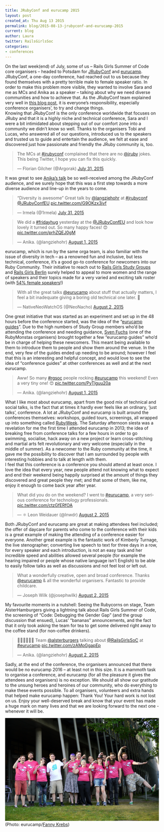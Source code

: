 ```yaml
---
title: JRubyConf and eurucamp 2015
layout: post
created_at: Thu Aug 13 2015
permalink: blog/2015-08-13-jrubyconf-and-eurucamp-2015
current: blog
author: Laura
twitter: RailsGirlsSoc
categories: 
- conferences
---
```


On the last week(end) of July, some of us – Rails Girls Summer of Code core organisers – headed to Potsdam for [JRubyConf](http://2015.jrubyconf.eu/) and [eurucamp](http://2015.eurucamp.org/). JRubyConf, a one-day conference, had reached out to us because they found themselves with a pretty terrible male to female speaker ratio. In order to make this problem more visible, they wanted to involve Sara and me as MCs and Anika as a speaker – talking about why we need diverse communities and how to achieve that. As the JRubyConf team explained very well in [this blog post](http://blog.eurucamp.org/2015/06/19/the-rails-girls-summer-of-code-team-at-the-jrubyconfeu/), it is everyone’s responsibility, especially conference organisers’, to try and change things.  
Knowing that JRubyConf is the only conference worldwide that focuses on JRuby and that it is a highly niche and technical conference, Sara and I were a bit intimidated about stepping out of our comfort zone into a community we didn’t know so well. Thanks to the organisers Tobi and Lucas, who answered all of our questions, introduced us to the speakers and trusted us to guide and entertain the audience, we felt at ease and discovered just how passionate and friendly the JRuby community is, too.  

<blockquote class="twitter-tweet" lang="en"><p lang="en" dir="ltr">The MCs at <a href="https://twitter.com/hashtag/jrubyconf?src=hash">#jrubyconf</a> complained that there are no <a href="https://twitter.com/jruby">@jruby</a> jokes. This being Twitter, I hope you can fix this quickly.</p>&mdash; Florian Gilcher (@Argorak) <a href="https://twitter.com/Argorak/status/627054069794893824">July 31, 2015</a></blockquote>


It was great to see [Anika’s talk](https://www.youtube.com/watch?v=--hGo2Ff23U) be so well-received among the JRubyConf audience, and we surely hope that this was a first step towards a more diverse audience and line-up in the years to come.  

<blockquote class="twitter-tweet" lang="en"><p lang="en" dir="ltr">“Diversity is awesome” Great talk by <a href="https://twitter.com/langziehohr">@langziehohr</a> at <a href="https://twitter.com/hashtag/jrubyconf?src=hash">#jrubyconf</a> <a href="https://twitter.com/JRubyConfEU">@JRubyConfEU</a> <a href="http://t.co/G9OKzx3jvf">pic.twitter.com/G9OKzx3jvf</a></p>&mdash; Irmela (@1rmela) <a href="https://twitter.com/1rmela/status/627142908819427328">July 31, 2015</a></blockquote>  

<blockquote class="twitter-tweet" lang="en"><p lang="en" dir="ltr">We did a <a href="https://twitter.com/hashtag/fridayhug?src=hash">#fridayhug</a> yesterday at the <a href="https://twitter.com/JRubyConfEU">@JRubyConfEU</a> and look how lovely it turned out. So many happy faces! 😍 <a href="http://t.co/prhZQEJ0gM">pic.twitter.com/prhZQEJ0gM</a></p>&mdash; Anika. (@langziehohr) <a href="https://twitter.com/langziehohr/status/627397778528931840">August 1, 2015</a></blockquote>  

eurucamp, which is run by the same orga team, is also familiar with the issue of diversity in tech – as a renowned fun and inclusive, but less technical, conference, it’s a good go-to conference for newcomers into our Ruby Community. Their initiative to reach out to [Rails Girls Study Groups](http://rorganize.it/groups?utf8=%E2%9C%93&city=Berlin) and [Rails Girls Berlin](http://railsgirlsberlin.de) surely helped to appeal to more women and the range of speakers and their topics made for a very varied and exciting talk roster (with [54% female speakers](https://50prozent.speakerinnen.org/de/events/265)!)  

<blockquote class="twitter-tweet" lang="en"><p lang="en" dir="ltr">With all the great talks <a href="https://twitter.com/eurucamp">@eurucamp</a> about stuff that actually matters, I feel a bit inadequate giving a boring old technical one later. 🙈</p>&mdash; NativeNeoWatchOS (@NeoNacho) <a href="https://twitter.com/NeoNacho/status/627832561109180416">August 2, 2015</a></blockquote>  

One great initiative that was started as an experiment and set up in the 48 hours before the conference started, was the idea of the “[eurucamp guides](http://rubyweek.org/activities/18)”. Due to the high numbers of Study Group members who’d be attending the conference and needing guidance, [Sven Fuchs](https://twitter.com/svenfuchs) (one of the RubyMonstas organisers) brought together a few “eurucamp guides” who’d be in charge of helping these newcomers. This meant being available to them to introduce them to people and show them around the venue. In the end, very few of the guides ended up needing to be around; however I feel that this is an interesting and helpful concept, and would love to see the idea of “conference guides” at other conferences as well and at the next eurucamp.

<blockquote class="twitter-tweet" lang="en"><p lang="en" dir="ltr">Aww! So many <a href="https://twitter.com/hashtag/rgsoc?src=hash">#rgsoc</a> people rocking <a href="https://twitter.com/hashtag/eurucamp?src=hash">#eurucamp</a> this weekend! Even a very tiny one! 😍 <a href="http://t.co/PyTlguu20a">pic.twitter.com/PyTlguu20a</a></p>&mdash; Anika. (@langziehohr) <a href="https://twitter.com/langziehohr/status/627479485265387520">August 1, 2015</a></blockquote>  

What I like most about eurucamp, apart from the good mix of technical and social talks, is the fact that at times it hardly ever feels like an ordinary, ‘just talks’, conference. A lot at JRubyConf and eurucamp is built around the conferences themselves: workshops, guided tours, screenings, all wrapped up into something called [RubyWeek](http://rubyweek.org). The Saturday afternoon siesta was a revelation for me the first time I attended eurucamp in 2013; the idea of breaking free from conference talks for a few hours in order to go swimming, socialise, hack away on a new project or learn cross-stitching and martial arts felt revolutionary and very welcome (especially in the middle of summer). As a newcomer to the Ruby community at the time, it gave me the possibility to discover that I am surrounded by people with interesting hobbies and to talk at length with them.  
I feel that this conference is a conference you should attend at least once. I love the idea that every year, new people attend not knowing what to expect and end their weekend being happily surprised at the amount of things they discovered and great people they met; and that some of them, like me, enjoy it enough to come back year after year.

<blockquote class="twitter-tweet" lang="en"><p lang="en" dir="ltr">What did you do on the weekend?&#10;&#10;I went to <a href="https://twitter.com/hashtag/eurucamp?src=hash">#eurucamp</a>, a very serious conference for technology professionals. <a href="http://t.co/ctzGfERfOA">pic.twitter.com/ctzGfERfOA</a></p>&mdash; ⚛ Leon Weidauer (@lnwdr) <a href="https://twitter.com/lnwdr/status/627790949456977920">August 2, 2015</a></blockquote>  

Both JRubyConf and eurucamp are great at making attendees feel included; the offer of daycare for parents who come to the conference with their kids is a great example of making the attending of a conference easier for everyone. Another great example is the fantastic work of Kimberly Turnage, the live stenographer; converting live speech to text for three days in a row, for every speaker and each introduction, is not an easy task and her incredible speed and abilities allowed several people (for example the hearing impaired or people whose native language isn’t English) to be able to easily follow talks as well as discussions and not feel lost or left out. 

<blockquote class="twitter-tweet" lang="en"><p lang="en" dir="ltr">What a wonderfully creative, open and broad conference. Thanks <a href="https://twitter.com/eurucamp">@eurucamp</a> &amp; all the wonderful organisers. Fantastic to provide childcare.</p>&mdash; Joseph Wilk (@josephwilk) <a href="https://twitter.com/josephwilk/status/627911745043058688">August 2, 2015</a></blockquote>  

My favourite moments in a nutshell: Seeing the Rubycorns on stage, Team AlsterHamburgers giving a lightning talk about Rails Girls Summer of Code, the screening of “Code: Debugging the Gender Gap” (and the group discussion that ensued), Lucas’ “bananas” announcements, and the fact that it only took asking the team for tea to get some delivered right away to the coffee stand (for non-coffee drinkers).

<blockquote class="twitter-tweet" lang="en"><p lang="en" dir="ltr">👏🏾💖💪🏽✨ Team <a href="https://twitter.com/alsterburgers">@alsterburgers</a> talking about <a href="https://twitter.com/RailsGirlsSoC">@RailsGirlsSoC</a> at <a href="https://twitter.com/hashtag/eurucamp?src=hash">#eurucamp</a> <a href="http://t.co/zAMpGgapEp">pic.twitter.com/zAMpGgapEp</a></p>&mdash; Anika. (@langziehohr) <a href="https://twitter.com/langziehohr/status/627798911579783168">August 2, 2015</a></blockquote>
<script async src="//platform.twitter.com/widgets.js" charset="utf-8"></script>  

Sadly, at the end of the conference, the organisers announced that there would be no eurucamp 2016 – at least not in this size. It is a mammoth task to organise a conference, and eurucamp (for all the pleasure it gives the attendees and organisers) is no exception. We should all show our gratitude to the unsung heroes and heroines of our community, who do everything to make these events possible. To all organisers, volunteers and extra hands that helped make eurucamp happen: Thank You! Your hard work is not lost on us. Enjoy your well-deserved break and know that your event has made a huge mark on many lives and that we are looking forward to the next one - whenever it will be.

<img src="/img/blog/2015/jrubyconf-and-eurucamp-team.jpg">
<div class="image-credits"> (Photo: eurucamp/<a href="https://www.flickr.com/photos/134486457@N04/20082974339/in/pool-eurucamp-2015/" target="_blank">Fanny Krebs</a>)</div>

